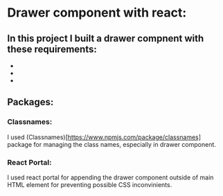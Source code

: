 # Drawer component with react: 

In this project I built a drawer compnent with these requirements:   
- 
- 
- 
- 

## Packages:   
### Classnames: 
I used (Classnames)[https://www.npmjs.com/package/classnames] package for managing the class names, especially in drawer component. 

### React Portal: 
I used react portal for appending the drawer component outside of main HTML element for preventing possible CSS inconvinients.


